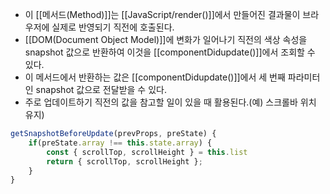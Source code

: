 - 이 [[메서드(Method)]]는 [[JavaScript/render()]]에서 만들어진 결과물이 브라우저에 실제로 반영되기 직전에 호출된다.
- [[DOM(Document Object Model)]]에 변화가 일어나기 직전의 색상 속성을 snapshot 값으로 반환하여 이것을 [[componentDidupdate()]]에서 조회할 수 있다.
- 이 메서드에서 반환하는 값은 [[componentDidupdate()]]에서 세 번째 파라미터인 snapshot 값으로 전달받을 수 있다.
- 주로 업데이트하기 직전의 값을 참고할 일이 있을 때 활용된다.(예) 스크롤바 위치 유지)

```js
getSnapshotBeforeUpdate(prevProps, preState) {
	if(preState.array !== this.state.array) {
		const { scrollTop, scrollHeight } = this.list
		return { scrollTop, scrollHeight };
	}
}
```